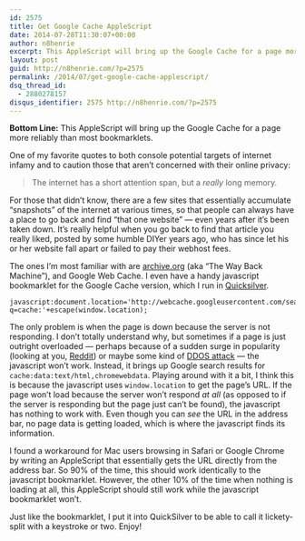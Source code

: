 ```yaml
---
id: 2575
title: Get Google Cache AppleScript
date: 2014-07-28T11:30:07+00:00
author: n8henrie
excerpt: This AppleScript will bring up the Google Cache for a page more reliably than most bookmarklets.
layout: post
guid: http://n8henrie.com/?p=2575
permalink: /2014/07/get-google-cache-applescript/
dsq_thread_id:
  - 2880278157
disqus_identifier: 2575 http://n8henrie.com/?p=2575
---
```

**Bottom Line:** This AppleScript will bring up the Google Cache for a page more reliably than most bookmarklets.<!--more-->

One of my favorite quotes to both console potential targets of internet infamy and to caution those that aren’t concerned with their online privacy:

> The internet has a short attention span, but a _really_ long memory.

For those that didn’t know, there are a few sites that essentially accumulate “snapshots” of the internet at various times, so that people can always have a place to go back and find “that one website” — even years after it’s been taken down. It’s really helpful when you go back to find that article you really liked, posted by some humble DIYer years ago, who has since let his or her website fall apart or failed to pay their webhost fees.

The ones I’m most familiar with are <a target="_blank" href="https://www.archive.org/" title="Internet Archive: Digital Library of Free Books, Movies, Music ...">archive.org</a> (aka “The Way Back Machine”), and Google Web Cache. I even have a handy javascript bookmarklet for the Google Cache version, which I run in <a target="_blank" href="http://qsapp.com/" title="Quicksilver — Mac OS X at your Fingertips">Quicksilver</a>.

```
javascript:document.location='http://webcache.googleusercontent.com/search?q=cache:'+escape(window.location);
```

The only problem is when the page is down because the server is not responding. I don’t totally understand why, but sometimes if a page is just outright overloaded — perhaps because of a sudden surge in popularity (looking at you, <a target="_blank" href="http://www.reddit.com/" title="reddit: the front page of the internet">Reddit</a>) or maybe some kind of <a target="_blank" href="http://en.wikipedia.org/wiki/Denial-of-service_attack" title="Denial-of-service attack - Wikipedia, the free encyclopedia">DDOS attack</a> — the javascript won’t work. Instead, it brings up Google search results for `cache:data:text/html,chromewebdata`. Playing around with it a bit, I think this is because the javascript uses `window.location` to get the page’s URL. If the page won’t load because the server won’t respond _at all_ (as opposed to if the server is responding but the page just can’t be found), the javascript has nothing to work with. Even though you can _see_ the URL in the address bar, no page data is getting loaded, which is where the javascript finds its information.

I found a workaround for Mac users browsing in Safari or Google Chrome by writing an AppleScript that essentially gets the URL directly from the address bar. So 90% of the time, this should work identically to the javascript bookmarklet. However, the other 10% of the time when nothing is loading at all, this AppleScript should still work while the javascript bookmarklet won’t.

Just like the bookmarklet, I put it into QuickSilver to be able to call it lickety-split with a keystroke or two. Enjoy!
